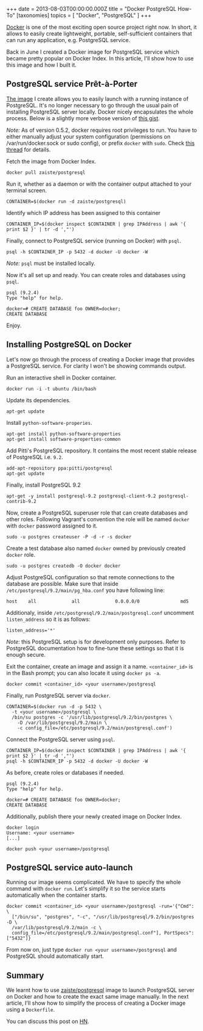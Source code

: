 +++
date = 2013-08-03T00:00:00.000Z
title = "Docker PostgreSQL How-To"
[taxonomies]
topics = [ "Docker", "PostgreSQL" ]
+++

[Docker][1] is one of the most exciting open source project right now. In short,
it allows to easily create lightweight, portable, self-sufficient containers
that can run any application, e.g. PostgreSQL service.

Back in June I created a Docker image for PostgreSQL service which became pretty
popular on Docker Index. In this article, I'll show how to use this image and
how I built it.

## PostgreSQL service Prêt-à-Porter

[The image][2] I create allows you to easily launch with a running instance of
PostgreSQL.  It's no longer necessary to go through the usual pain of installing
PostgreSQL server locally. Docker nicely encapsulates the whole process. Below is
a slightly more verbose version of [this gist][3].

*Note:* As of version 0.5.2, docker requires root privileges to run.
You have to either manually adjust your system configuration (permissions on
/var/run/docker.sock or sudo config), or prefix `docker` with `sudo`. Check
[this thread][5] for details.

Fetch the image from Docker Index.

```
docker pull zaiste/postgresql
```

Run it, whether as a daemon or with the container output attached to your
terminal screen.

```
CONTAINER=$(docker run -d zaiste/postgresql)
```

Identify which IP address has been assigned to this container

```
CONTAINER_IP=$(docker inspect $CONTAINER | grep IPAddress | awk '{ print $2 }' | tr -d ',"')
```

Finally, connect to PostgreSQL service (running on Docker) with `psql`.

```
psql -h $CONTAINER_IP -p 5432 -d docker -U docker -W
```

*Note:* `psql` must be installed locally.

Now it's all set up and ready. You can create roles and databases using `psql`.

```
psql (9.2.4)
Type "help" for help.

docker=# CREATE DATABASE foo OWNER=docker;
CREATE DATABASE
```

Enjoy.

## Installing PostgreSQL on Docker

Let's now go through the process of creating a Docker image that provides
a PostgreSQL service. For clarity I won't be showing commands output.

Run an interactive shell in Docker container.

```
docker run -i -t ubuntu /bin/bash
```

Update its dependencies.

```
apt-get update
```

Install `python-software-properies`.

```
apt-get install python-software-properties
apt-get install software-properties-common
```

Add Pitti's PostgreSQL repository. It contains the most recent stable release
of PostgreSQL i.e. `9.2`.

```
add-apt-repository ppa:pitti/postgresql
apt-get update
```

Finally, install PostgreSQL 9.2

```
apt-get -y install postgresql-9.2 postgresql-client-9.2 postgresql-contrib-9.2
```

Now, create a PostgreSQL superuser role that can create databases and other roles.
Following Vagrant's convention the role will be named `docker` with `docker`
password assigned to it.

```
sudo -u postgres createuser -P -d -r -s docker
```

Create a test database also named `docker` owned by previously created `docker`
role.

```
sudo -u postgres createdb -O docker docker
```

Adjust PostgreSQL configuration so that remote connections to the database are
possible. Make sure that inside `/etc/postgresql/9.2/main/pg_hba.conf` you have
following line:

```
host    all             all             0.0.0.0/0               md5
```

Additionaly, inside `/etc/postgresql/9.2/main/postgresql.conf` uncomment
`listen_address` so it is as follows:

```
listen_address='*'
```

*Note:* this PostgreSQL setup is for development only purposes. Refer to
PostgreSQL documentation how to fine-tune these settings so that it is enough
secure.

Exit the container, create an image and assign it a name. `<container_id>` is in
the Bash prompt; you can also locate it using `docker ps -a`.

```
docker commit <container_id> <your username>/postgresql
```

Finally, run PostgreSQL server via `docker`.

```
CONTAINER=$(docker run -d -p 5432 \
  -t <your username>/postgresql \
  /bin/su postgres -c '/usr/lib/postgresql/9.2/bin/postgres \
    -D /var/lib/postgresql/9.2/main \
    -c config_file=/etc/postgresql/9.2/main/postgresql.conf')
```

Connect the PostgreSQL server using `psql`.

```
CONTAINER_IP=$(docker inspect $CONTAINER | grep IPAddress | awk '{ print $2 }' | tr -d ',"')
psql -h $CONTAINER_IP -p 5432 -d docker -U docker -W
```

As before, create roles or databases if needed.

```
psql (9.2.4)
Type "help" for help.

docker=# CREATE DATABASE foo OWNER=docker;
CREATE DATABASE
```

Additionally, publish there your newly created image on Docker Index.

```
docker login
Username: <your username>
[...]
```

```
docker push <your username>/postgresql
```

## PostgreSQL service auto-launch

Running our image seems complicated. We have to specify the whole command with
`docker run`. Let's simplify it so the service starts automatically when the
container starts.

```
docker commit <container_id> <your username>/postgresql -run='{"Cmd": \
  ["/bin/su", "postgres", "-c", "/usr/lib/postgresql/9.2/bin/postgres -D \
  /var/lib/postgresql/9.2/main -c \
  config_file=/etc/postgresql/9.2/main/postgresql.conf"], PortSpecs": ["5432"]}
```

From now on, just type `docker run <your username>/postgresql` and PostgreSQL
should automatically start.

## Summary

We learnt how to use [zaiste/postgresql][2] image to launch PostgreSQL server on
Docker and how to create the exact same image manually. In the next article,
I'll show how to simplify the process of creating a Docker image using a
`Dockerfile`.

You can discuss this post on [HN][4].

[1]: http://docker.io/
[2]: https://index.docker.io/u/zaiste/postgresql/
[3]: https://gist.github.com/zaiste/5735631
[4]: https://news.ycombinator.com/item?id=6198470
[5]: https://groups.google.com/forum/?fromgroups#!topic/docker-club/P3xDLqmLp0E
